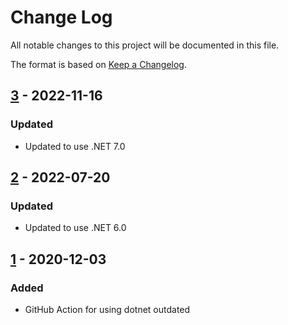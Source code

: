 # Change Log

All notable changes to this project will be documented in this file.

The format is based on [Keep a Changelog](http://keepachangelog.com/).

## [3] - 2022-11-16

### Updated

- Updated to use .NET 7.0

## [2] - 2022-07-20

### Updated

- Updated to use .NET 6.0

## [1] - 2020-12-03

### Added

- GitHub Action for using dotnet outdated

[3]: https://github.com/MCLD/dotnet-outdated-action/tree/v3
[2]: https://github.com/MCLD/dotnet-outdated-action/tree/v2
[1]: https://github.com/MCLD/dotnet-outdated-action/tree/v1

